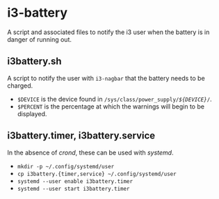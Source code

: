 # i3-battery

A script and associated files to notify the i3 user when the battery is in danger of running out.

## i3battery.sh

A script to notify the user with `i3-nagbar` that the battery needs to be charged.

* `$DEVICE` is the device found in `/sys/class/power_supply/`*`${DEVICE}`*`/`.
* `$PERCENT` is the percentage at which the warnings will begin to be displayed.

## i3battery.timer, i3battery.service

In the absence of *crond*, these can be used with *systemd*.

* `mkdir -p ~/.config/systemd/user`
* `cp i3battery.{timer,service} ~/.config/systemd/user`
* `systemd --user enable i3battery.timer`
* `systemd --user start i3battery.timer`
